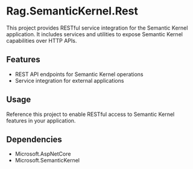 # Rag.SemanticKernel.Rest

This project provides RESTful service integration for the Semantic Kernel application. It includes services and utilities to expose Semantic Kernel capabilities over HTTP APIs.

## Features

- REST API endpoints for Semantic Kernel operations
- Service integration for external applications

## Usage

Reference this project to enable RESTful access to Semantic Kernel features in your application.

## Dependencies

- Microsoft.AspNetCore
- Microsoft.SemanticKernel 